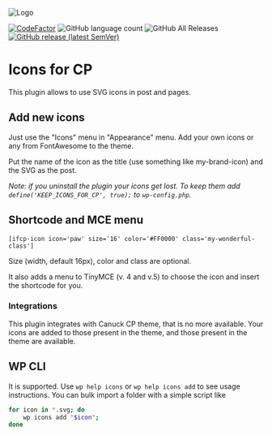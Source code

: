 ![Logo](images/logo-for-readme.jpg)

[![CodeFactor](https://www.codefactor.io/repository/github/xxsimoxx/icons-for-cp/badge)](https://www.codefactor.io/repository/github/xxsimoxx/icons-for-cp)
![GitHub language count](https://img.shields.io/github/languages/count/xxsimoxx/icons-for-cp)
![GitHub All Releases](https://img.shields.io/github/downloads/xxsimoxx/icons-for-cp/total)
[![GitHub release (latest SemVer)](https://img.shields.io/github/v/release/xxsimoxx/icons-for-cp?label=Download%20latest&sort=semver)](https://github.com/xxsimoxx/icons-for-cp/releases/latest)

# Icons for CP

This plugin allows to use SVG icons in post and pages.

## Add new icons
Just use the "Icons" menu in "Appearance" menu.
Add your own icons or any from FontAwesome to the theme.

Put the name of the icon as the title (use something like my-brand-icon) and the SVG as the post.

*Note: if you uninstall the plugin your icons get lost.
To keep them add `define('KEEP_ICONS_FOR_CP', true);` to `wp-config.php`.*

## Shortcode and MCE menu

```
[ifcp-icon icon='paw' size='16' color='#FF0000' class='my-wonderful-class']
```
Size (width, default 16px), color and class are optional.

It also adds a menu to TinyMCE (v. 4 and v.5) to choose the icon and insert the shortcode for you.

### Integrations
This plugin integrates with Canuck CP theme, that is no more available.
Your icons are added to those present in the theme, and those present in the theme are available.

## WP CLI
It is supported.
Use `wp help icons` or `wp help icons add` to see usage instructions.
You can bulk import a folder with a simple script like
```sh
for icon in *.svg; do
	wp icons add "$icon";
done
```
